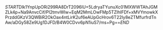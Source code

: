 $START$DIk1YnpUpORi299RA8DrT2096lU+5LdryaTYunuXc01MXWWTAhJGMZLk4p+Na9AnvcCif/PI2tmvWlw+EqM2MmLOwFMp5TZIhIFDf+xMVYmowkXPrzddGKzV3QWBiR2OkOax4ntLirK2uf6eAUpGcHrov6T22Iy8eZTMfurfrdTnAw/aDGy58Ze9Ug1DJFD/B4W0CDvv6pN1iuS7/ms+Pg==$END$